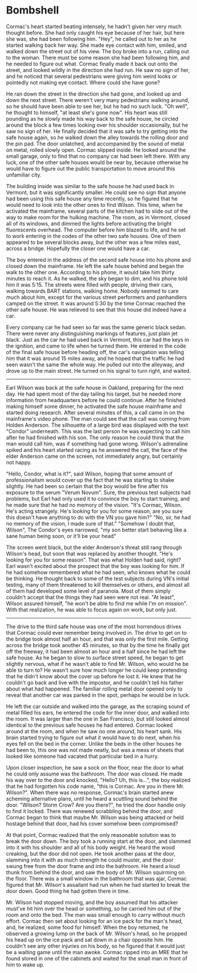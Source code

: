 # Bombshell

Cormac's heart started beating intensely, he hadn't given her very much thought before. She had only caught his eye because of her hair, but here she was, she had been following him. "Hey", he called out to her as he started walking back her way. She made eye contact with him, smiled, and walked down the street out of his view. The boy broke into a run, calling out to the woman. There must be some reason she had been following him, and he needed to figure out what. Cormac finally made it back out onto the street, and looked wildly in the direction she had run. He saw no sign of her, and he noticed that several pedestrians were giving him weird looks or pointedly not making eye contact. Where could she have gone?

He ran down the street in the direction she had gone, and looked up and down the next street. There weren't very many pedestrians walking around, so he should have been able to see her, but he had no such luck. "Oh well", he thought to himself, "at least she's gone now". His heart was still pounding as he slowly made his way back to the safe house, he circled around the block a few times looking over his shoulder occasionally, but he saw no sign of her. He finally decided that it was safe to try getting into the safe house again, so he walked down the alley towards the rolling door and the pin pad. The door unlatched, and accompanied by the sound of metal on metal, rolled slowly open. Cormac slipped inside. He looked around the small garage, only to find that no company car had been left there. With any luck, one of the other safe houses would be near by, because otherwise he would have to figure out the public transportation to move around this unfamiliar city.

The building inside was similar to the safe house he had used back in Vermont, but it was significantly smaller. He could see no sign that anyone had been using this safe house any time recently, so he figured that he would need to look into the other ones to find Wilson. This time, when he activated the mainframe, several parts of the kitchen had to slide out of the way to make room for the hulking machine. The room, as in Vermont, closed all of its windows, and dimmed the lights before activating the bright fluorescents overhead. The computer before him blazed to life, and he set to work entering in the codes of the other two safe houses. One of them appeared to be several blocks away, but the other was a few miles east, across a bridge. Hopefully the closer one would have a car.

The boy entered in the address of the second safe house into his phone and closed down the mainframe. He left the safe house behind and began the walk to the other one. According to his phone, it would take him thirty minutes to reach it. As he walked, the sky began to dim, and his phone told him it was 5:15. The streets were filled with people, driving their cars, walking towards BART stations, walking home. Nobody seemed to care much about him, except for the various street performers and panhandlers camped on the street. It was around 5:30 by the time Cormac reached the other safe house. He was relieved to see that this house did indeed have a car.

Every company car he had seen so far was the same generic black sedan. There were never any distinguishing markings of features, just plain jet black. Just as the car he had used back in Vermont, this car had the keys in the ignition, and came to life when he turned them. He entered in the code of the final safe house before heading off, the car's navigation was telling him that it was around 15 miles away, and he hoped that the traffic he had seen wasn't the same the whole way. He pulled out into the alleyway, and drove up to the main street. He turned on his signal to turn right, and waited.

* * *

Earl Wilson was back at the safe house in Oakland, preparing for the next day. He had spent most of the day tailing his target, but he needed more information from headquarters before he could continue. After he finished making himself some dinner, he activated the safe house mainframe and started doing research. After several minutes of this, a call came in on the mainframe's video phone. The man could see that the call was coming from Holden Anderson. The silhouette of a large bird was displayed with the text "Condor" underneath. This was the last person he was expecting to call him after he had finished with his son. The only reason he could think that the man would call him, was if something had gone wrong. Wilson's adrenaline spiked and his heart started racing as he answered the call, the face of the elder Anderson came on the screen, not immediately angry, but certainly not happy.

"Hello, Condor, what is it?", said Wilson, hoping that some amount of professionalism would cover up the fact that he was starting to shake slightly. He had been so certain that the boy would be fine after his exposure to the serum "Verum Novum". Sure, the previous test subjects had problems, but Earl had only used it to convince the boy to start training, and he made sure that he had no memory of the vision. "It's Cormac, Wilson. He's acting strangely. He's looking for you for some reason, are you sure this doesn't have anything to do with the VN you gave him?" "No, sir, he had no memory of the vision, I made sure of that." "Somehow I doubt that, Wilson", The Condor's eyes narrowed, "my son better start behaving like a sane human being soon, or it'll be your head"

The screen went black, but the elder Anderson's threat still rang through Wilson's head, but soon that was replaced by another thought. "He's looking for you for some reason". That was what Holden had said, right? Earl wasn't excited about the prospect that the boy was looking for him. If he had somehow remembered what he had seen, who knows what he could be thinking. He thought back to some of the test subjects during VN's initial testing, many of them threatened to kill themselves or others, and almost all of them had developed some level of paranoia. Most of them simply couldn't accept that the things they had seen were not real. "At least", Wilson assured himself, "he won't be able to find me while I'm on mission". With that realization, he was able to focus again on work, but only just.

* * *

The drive to the third safe house was one of the most horrendous drives that Cormac could ever remember being involved in. The drive to get on to the bridge took almost half an hour, and that was only the first mile. Getting across the bridge took another 45 minutes, so that by the time he finally got off the freeway, it had been almost an hour and a half since he had left the safe house. As he began to slow to surface street speed, he began to get slightly nervous, what if he wasn't able to find Mr. Wilson, who would he be able to turn to? He wasn't sure how much longer he could keep pretending that he didn't know about the cover up before he lost it. He knew that he couldn't go back and live with the impostor, and he couldn't tell his father about what had happened. The familiar rolling metal door opened only to reveal that another car was parked in the spot, perhaps he would be in luck.

He left the car outside and walked into the garage, as the scraping sound of metal filled his ears, he entered the code for the inner door, and walked into the room. It was larger than the one in San Francisco, but still looked almost identical to the previous safe houses he had entered. Cormac looked around at the room, and when he saw no one around, his heart sank. His brain started trying to figure out what it would have to do next, when his eyes fell on the bed in the corner. Unlike the beds in the other houses he had been to, this one was not made neatly, but was a mess of sheets that looked like someone had vacated that particular bed in a hurry.

Upon closer inspection, he saw a sock on the floor, near the door to what he could only assume was the bathroom. The door was closed. He made his way over to the door and knocked, "Hello? Uh, this is...", the boy realized that he had forgotten his code name, "this is Cormac. Are you in there Mr. Wilson?". When there was no response, Cormac's brain started anew scheming alternative plans, until he heard a scuttling sound behind the door. "Wilson? Storm Crow? Are you there?", he tried the door handle only to find it locked. There was renewed scrabbling behind the door, and Cormac began to think that maybe Mr. Wilson was being attacked or held hostage behind that door, had his cover somehow been compromised?

At that point, Cormac realized that the only reasonable solution was to break the door down. The boy took a running start at the door, and slammed into it with his shoulder and all of his body weight. He heard the wood creaking, but the door did not open. He took another pass at the door, slamming into it with as much strength he could muster, and the door swung free from the door frame and into the bathroom. He heard a loud thunk from behind the door, and saw the body of Mr. Wilson squirming on the floor. There was a small window in the bathroom that was ajar, Cormac figured that Mr. Wilson's assailant had run when he had started to break the door down. Good thing he had gotten there in time.

Mr. Wilson had stopped moving, and the boy assumed that his attacker must've hit him over the head or something, so he carried him out of the room and onto the bed. The man was small enough to carry without much effort. Cormac then set about looking for an ice pack for the man's head, and, he realized, some food for himself. When the boy returned, he observed a growing lump on the back of Mr. Wilson's head, so he propped his head up on the ice pack and sat down in a chair opposite him. He couldn't see any other injuries on his body, so he figured that it would just be a waiting game until the man awoke. Cormac ripped into an MRE that he found stored in one of the cabinets and waited for the small man in front of him to wake up.
